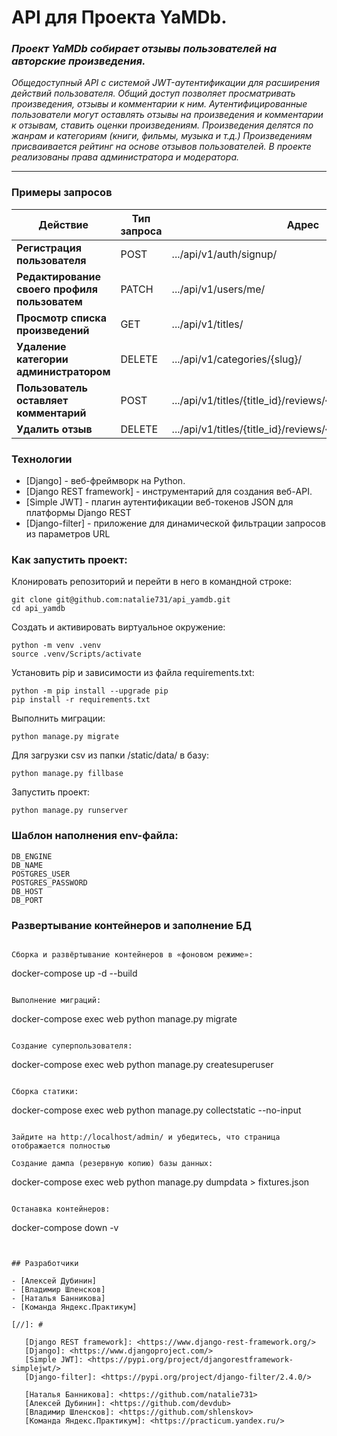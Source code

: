 # API для Проекта YaMDb.
### *Проект YaMDb собирает отзывы пользователей на авторские произведения.*

*Общедоступный API с системой JWT-аутентификации для расширения действий пользователя.
Общий доступ позволяет просматривать произведения, отзывы и комментарии к ним.
Аутентифицированные пользователи могут оставлять отзывы на произведения и комментарии к отзывам, ставить оценки произведениям.
Произведения делятся по жанрам и категориям (книги, фильмы, музыка и т.д.)
Произведениям присваивается рейтинг на основе отзывов пользователей.
В проекте реализованы права администратора и модератора.*
***


### Примеры запросов

|Действие|Тип запроса|Адрес|
|---|---|---|
|__Регистрация пользователя__|POST| .../api/v1/auth/signup/|
|__Редактирование своего профиля пользоватем__|PATCH| .../api/v1/users/me/|
|__Просмотр списка произведений__|GET| .../api/v1/titles/|
|__Удаление категории администратором__|DELETE| .../api/v1/categories/{slug}/|
|__Пользователь оставляет комментарий__|POST| .../api/v1/titles/{title_id}/reviews/{review_id}/comments/|
|__Удалить отзыв__|DELETE| .../api/v1/titles/{title_id}/reviews/{review_id}/|



### Технологии

- [Django] - веб-фреймворк на Python.
- [Django REST framework] - инструментарий для создания веб-API.
- [Simple JWT] - плагин аутентификации веб-токенов JSON для платформы Django REST
- [Django-filter] - приложение для динамической фильтрации запросов из параметров URL

### Как запустить проект:

Клонировать репозиторий и перейти в него в командной строке:

```
git clone git@github.com:natalie731/api_yamdb.git
cd api_yamdb
```

Cоздать и активировать виртуальное окружение:

```
python -m venv .venv
source .venv/Scripts/activate
```

Установить pip и зависимости из файла requirements.txt:

```
python -m pip install --upgrade pip
pip install -r requirements.txt
```

Выполнить миграции:

```
python manage.py migrate
```

Для загрузки csv из папки /static/data/ в базу:

```
python manage.py fillbase
```

Запустить проект:

```
python manage.py runserver
```

### Шаблон наполнения env-файла:

```
DB_ENGINE
DB_NAME
POSTGRES_USER
POSTGRES_PASSWORD
DB_HOST
DB_PORT

```

### Развертывание контейнеров и заполнение БД

```

Сборка и развёртывание контейнеров в «фоновом режиме»:

```
docker-compose up -d --build
```

Выполнение миграций:

```
docker-compose exec web python manage.py migrate
```

Создание суперпользователя:

```
docker-compose exec web python manage.py createsuperuser
```

Сборка статики:

```
docker-compose exec web python manage.py collectstatic --no-input
```

Зайдите на http://localhost/admin/ и убедитесь, что страница отображается полностью

Создание дампа (резервную копию) базы данных:

```
docker-compose exec web python manage.py dumpdata > fixtures.json 
```

Останавка контейнеров:

```
docker-compose down -v
```


## Разработчики

- [Алексей Дубинин]
- [Владимир Шленсков]
- [Наталья Банникова]
- [Команда Яндекс.Практикум]

[//]: #

   [Django REST framework]: <https://www.django-rest-framework.org/>
   [Django]: <https://www.djangoproject.com/>
   [Simple JWT]: <https://pypi.org/project/djangorestframework-simplejwt/>
   [Django-filter]: <https://pypi.org/project/django-filter/2.4.0/>

   [Наталья Банникова]: <https://github.com/natalie731>
   [Алексей Дубинин]: <https://github.com/devdub>
   [Владимир Шленсков]: <https://github.com/shlenskov>
   [Команда Яндекс.Практикум]: <https://practicum.yandex.ru/>
